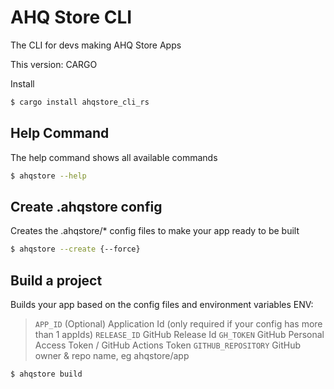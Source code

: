# AHQ Store CLI

The CLI for devs making AHQ Store Apps

This version: CARGO

Install

```sh
$ cargo install ahqstore_cli_rs
```

## Help Command

The help command shows all available commands

```sh
$ ahqstore --help
```

## Create .ahqstore config

Creates the .ahqstore/\* config files to make your app ready to be built

```sh
$ ahqstore --create {--force}
```

## Build a project

Builds your app based on the config files and environment variables
ENV:

> `APP_ID` (Optional) Application Id (only required if your config has more than 1 appIds)
> `RELEASE_ID` GitHub Release Id
> `GH_TOKEN` GitHub Personal Access Token / GitHub Actions Token
> `GITHUB_REPOSITORY` GitHub owner & repo name, eg ahqstore/app

```sh
$ ahqstore build
```
